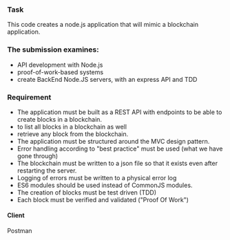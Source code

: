 ### Task
  This code creates a node.js application that will mimic a blockchain application. 
### The submission examines:
- API development with Node.js
- proof-of-work-based systems
- create BackEnd Node.JS servers, with an express API and TDD  
###  Requirement
- The application must be built as a REST API with endpoints to be able to create blocks in a blockchain.
- to list all blocks in a blockchain as well
- retrieve any block from the blockchain.
- The application must be structured around the MVC design pattern.
- Error handling according to "best practice" must be used (what we have gone through)
- The blockchain must be written to a json file so that it exists even after restarting the server.
- Logging of errors must be written to a physical error log
- ES6 modules should be used instead of CommonJS modules.
- The creation of blocks must be test driven (TDD)
- Each block must be verified and validated ("Proof Of Work")
 
#### Client 
 Postman